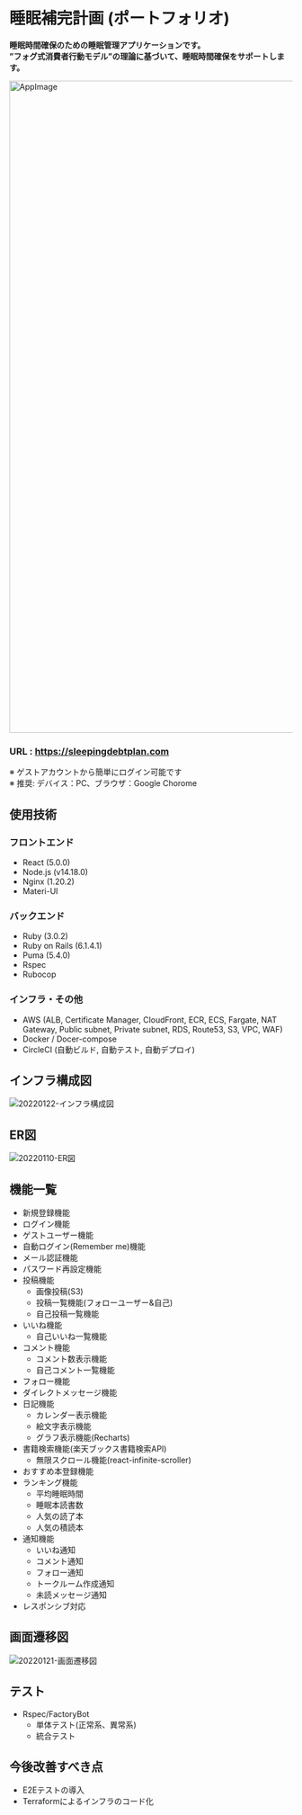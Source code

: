 # 睡眠補完計画 (ポートフォリオ)
**睡眠時間確保のための睡眠管理アプリケーションです。**  
**”フォグ式消費者行動モデル”の理論に基づいて、睡眠時間確保をサポートします。**

<img width="1160" alt="AppImage" src="https://user-images.githubusercontent.com/90957668/149050562-6bf19abe-3925-4357-80d5-1e8b193d8880.png">

### URL : https://sleepingdebtplan.com  
※ ゲストアカウントから簡単にログイン可能です  
※ 推奨: デバイス：PC、ブラウザ：Google Chorome  

## 使用技術
### フロントエンド
* React (5.0.0)
* Node.js (v14.18.0)
* Nginx (1.20.2)
* Materi-UI
### バックエンド
* Ruby (3.0.2)
* Ruby on Rails (6.1.4.1)
* Puma (5.4.0)
* Rspec
* Rubocop
### インフラ・その他
* AWS (ALB, Certificate Manager, CloudFront, ECR, ECS, Fargate, NAT Gateway, Public subnet, Private subnet, RDS, Route53, S3, VPC, WAF)
* Docker / Docer-compose
* CircleCI (自動ビルド, 自動テスト, 自動デプロイ)

## インフラ構成図
![20220122-インフラ構成図](https://user-images.githubusercontent.com/90957668/150514947-7e575f46-a9dd-454d-9731-abb7df472265.jpg)

## ER図
![20220110-ER図](https://user-images.githubusercontent.com/90957668/148783446-e9d86abf-6584-4ec1-9dfe-b061938bd203.jpg)

## 機能一覧
* 新規登録機能
* ログイン機能
* ゲストユーザー機能
* 自動ログイン(Remember me)機能
* メール認証機能
* パスワード再設定機能
* 投稿機能
  * 画像投稿(S3)
  * 投稿一覧機能(フォローユーザー&自己)
  * 自己投稿一覧機能
* いいね機能
  * 自己いいね一覧機能
* コメント機能
  * コメント数表示機能
  * 自己コメント一覧機能
* フォロー機能
* ダイレクトメッセージ機能
* 日記機能
  * カレンダー表示機能
  * 絵文字表示機能 
  * グラフ表示機能(Recharts)
* 書籍検索機能(楽天ブックス書籍検索API)
  * 無限スクロール機能(react-infinite-scroller)
* おすすめ本登録機能
* ランキング機能
  * 平均睡眠時間
  * 睡眠本読書数
  * 人気の読了本
  * 人気の積読本
* 通知機能
  * いいね通知
  * コメント通知
  * フォロー通知
  * トークルーム作成通知
  * 未読メッセージ通知
* レスポンシブ対応

## 画面遷移図
![20220121-画面遷移図](https://user-images.githubusercontent.com/90957668/150514937-22d54542-bd28-4ac6-b505-7e38c48f3576.jpg)

## テスト
* Rspec/FactoryBot
  * 単体テスト(正常系、異常系)
  * 統合テスト

## 今後改善すべき点
* E2Eテストの導入
* Terraformによるインフラのコード化
